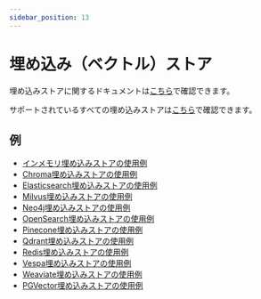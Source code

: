 ```yaml
---
sidebar_position: 13
---
```


# 埋め込み（ベクトル）ストア

埋め込みストアに関するドキュメントは[こちら](/tutorials/rag#embedding-store)で確認できます。

サポートされているすべての埋め込みストアは[こちら](/integrations/embedding-stores/)で確認できます。

## 例
- [インメモリ埋め込みストアの使用例](https://github.com/langchain4j/langchain4j-examples/blob/main/other-examples/src/main/java/embedding/store/InMemoryEmbeddingStoreExample.java)
- [Chroma埋め込みストアの使用例](https://github.com/langchain4j/langchain4j-examples/blob/main/chroma-example/src/main/java/ChromaEmbeddingStoreExample.java)
- [Elasticsearch埋め込みストアの使用例](https://github.com/langchain4j/langchain4j-examples/blob/main/elasticsearch-example/src/main/java/ElasticsearchEmbeddingStoreExample.java)
- [Milvus埋め込みストアの使用例](https://github.com/langchain4j/langchain4j-examples/blob/main/milvus-example/src/main/java/MilvusEmbeddingStoreExample.java)
- [Neo4j埋め込みストアの使用例](https://github.com/langchain4j/langchain4j-examples/blob/main/neo4j-example/src/main/java/Neo4jEmbeddingStoreExample.java)
- [OpenSearch埋め込みストアの使用例](https://github.com/langchain4j/langchain4j-examples/blob/main/opensearch-example/src/main/java/OpenSearchEmbeddingStoreExample.java)
- [Pinecone埋め込みストアの使用例](https://github.com/langchain4j/langchain4j-examples/blob/main/pinecone-example/src/main/java/PineconeEmbeddingStoreExample.java)
- [Qdrant埋め込みストアの使用例](https://github.com/langchain4j/langchain4j-examples/blob/main/qdrant-example/src/main/java/QdrantEmbeddingStoreExample.java)
- [Redis埋め込みストアの使用例](https://github.com/langchain4j/langchain4j-examples/blob/main/redis-example/src/main/java/RedisEmbeddingStoreExample.java)
- [Vespa埋め込みストアの使用例](https://github.com/langchain4j/langchain4j-examples/blob/main/vespa-example/src/main/java/VespaEmbeddingStoreExample.java)
- [Weaviate埋め込みストアの使用例](https://github.com/langchain4j/langchain4j-examples/blob/main/weaviate-example/src/main/java/WeaviateEmbeddingStoreExample.java)
- [PGVector埋め込みストアの使用例](https://github.com/langchain4j/langchain4j-examples/blob/main/pgvector-example/src/main/java/PgVectorEmbeddingStoreExample.java)
